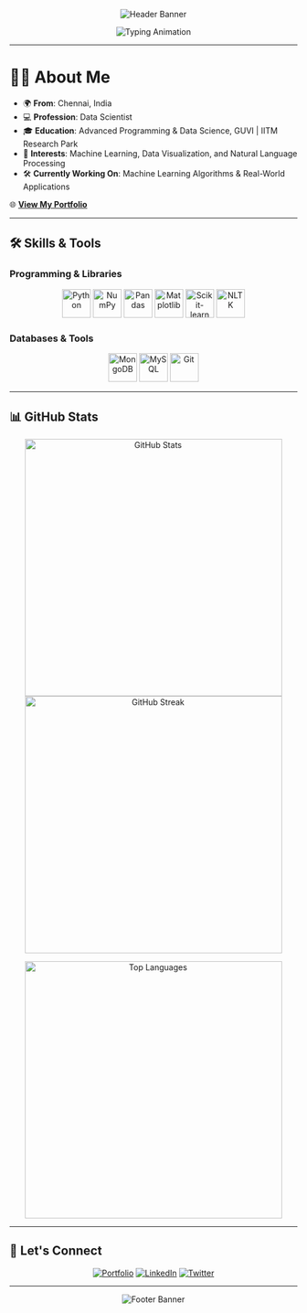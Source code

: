 <p align="center">
  <img src="https://capsule-render.vercel.app/api?type=rect&color=0:fc466b,100:3f5efb&height=300&section=header&text=Hi!%20I'm%20Faraaz%20Arsath%20🚀&fontColor=ffffff&fontSize=50&fontAlignY=60" alt="Header Banner">
</p>

<p align="center">
  <img src="https://readme-typing-svg.demolab.com?font=Fira+Code&size=22&pause=1000&color=36BCF7&center=true&vCenter=true&width=500&lines=Data+Scientist+%7C+Machine+Learning+Enthusiast;Passionate+about+Solving+Real-World+Problems;Welcome+to+my+GitHub!+%F0%9F%91%8B" alt="Typing Animation">
</p>

---

# 👨‍💻 About Me
- 🌍 **From**: Chennai, India  
- 💻 **Profession**: Data Scientist  
- 🎓 **Education**: Advanced Programming & Data Science, GUVI | IITM Research Park  
- 🔬 **Interests**: Machine Learning, Data Visualization, and Natural Language Processing  
- 🛠️ **Currently Working On**: Machine Learning Algorithms & Real-World Applications  

🌐 **[View My Portfolio](https://faraazarsath.github.io/#)**  

---

## 🛠️ Skills & Tools

### Programming & Libraries
<p align="center">
  <img src="https://cdn.jsdelivr.net/gh/devicons/devicon/icons/python/python-original.svg" alt="Python" width="50" height="50" />
  <img src="https://cdn.jsdelivr.net/gh/devicons/devicon/icons/numpy/numpy-original.svg" alt="NumPy" width="50" height="50" />
  <img src="https://cdn.jsdelivr.net/gh/devicons/devicon/icons/pandas/pandas-original.svg" alt="Pandas" width="50" height="50" />
  <img src="https://user-images.githubusercontent.com/108978683/199270835-17e06887-7071-4dc8-b7e1-5a40bda8e641.svg" alt="Matplotlib" width="50" height="50" />
  <img src="https://user-images.githubusercontent.com/108978683/199273158-387d07eb-c846-4b53-871c-9dbb457e87ab.svg" alt="Scikit-learn" width="50" height="50" />
  <img src="https://user-images.githubusercontent.com/108978683/199274547-4bca3d21-d63d-4670-87c6-2d8826c40002.png" alt="NLTK" width="50" height="50" />
</p>

### Databases & Tools
<p align="center">
  <img src="https://cdn.jsdelivr.net/gh/devicons/devicon/icons/mongodb/mongodb-original.svg" alt="MongoDB" width="50" height="50" />
  <img src="https://cdn.jsdelivr.net/gh/devicons/devicon/icons/mysql/mysql-original.svg" alt="MySQL" width="50" height="50" />
  <img src="https://cdn.jsdelivr.net/gh/devicons/devicon/icons/git/git-original.svg" alt="Git" width="50" height="50" />
</p>

---

## 📊 GitHub Stats

<p align="center">
  <img src="https://github-readme-stats.vercel.app/api?username=FaraazArsath&show_icons=true&theme=radical" alt="GitHub Stats" width="450" />
  <img src="https://github-readme-streak-stats.herokuapp.com/?user=FaraazArsath&theme=radical" alt="GitHub Streak" width="450" />
</p>
<p align="center">
  <img src="https://github-readme-stats.vercel.app/api/top-langs/?username=FaraazArsath&layout=compact&theme=radical" alt="Top Languages" width="450" />
</p>

---

## 🤝 Let's Connect
<p align="center">
  <a href="https://faraazarsath.github.io/#"><img src="https://img.shields.io/badge/-Portfolio-blueviolet?style=for-the-badge" alt="Portfolio" /></a>
  <a href="https://www.linkedin.com/in/your-link/"><img src="https://img.shields.io/badge/-LinkedIn-blue?style=for-the-badge&logo=Linkedin&logoColor=white" alt="LinkedIn" /></a>
  <a href="https://twitter.com/your-handle"><img src="https://img.shields.io/badge/-Twitter-1DA1F2?style=for-the-badge&logo=Twitter&logoColor=white" alt="Twitter" /></a>
</p>

---

<p align="center">
  <img src="https://capsule-render.vercel.app/api?type=rect&color=0:3f5efb,100:fc466b&height=150&section=footer" alt="Footer Banner">
</p>
